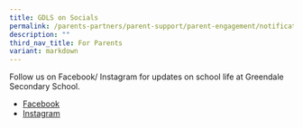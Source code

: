 ```yaml
---
title: GDLS on Socials
permalink: /parents-partners/parent-support/parent-engagement/notification-to-parents/gdlsonsocials/
description: ""
third_nav_title: For Parents
variant: markdown
---
```

Follow us on Facebook/ Instagram for updates on school life at Greendale Secondary School.

* [Facebook](https://www.facebook.com/greendalesec)
* [Instagram](https://www.instagram.com/greendalesecondaryschool/)
